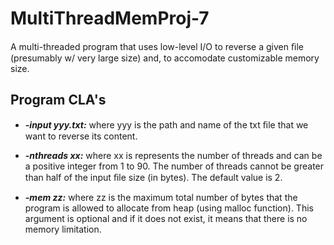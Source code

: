# MultiThreadMemProj-7
A multi-threaded program that uses low-level I/O to reverse a given ﬁle (presumably w/ very large size) and, to accomodate customizable memory size.
## Program CLA's
- ***-input yyy.txt:*** where yyy is the path and name of the txt ﬁle that we want to reverse
 its content.

- ***-nthreads xx:*** where xx is represents the number of threads and can be a positive
 integer from 1 to 90. The number of threads cannot be greater than half of the input
 ﬁle size (in bytes). The default value is 2.

- ***-mem zz:*** where zz is the maximum total number of bytes that the program is allowed
 to allocate from heap (using malloc function). This argument is optional and if it does
 not exist, it means that there is no memory limitation.
